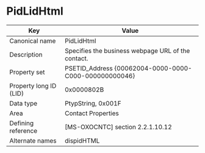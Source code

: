 # PidLidHtml

| Key | Value |
|---|---|
| Canonical name | PidLidHtml |
| Description | Specifies the business webpage URL of the contact. |
| Property set | PSETID_Address {00062004-0000-0000-C000-000000000046} |
| Property long ID (LID) | 0x0000802B |
| Data type | PtypString, 0x001F |
| Area | Contact Properties |
| Defining reference | [MS-OXOCNTC] section 2.2.1.10.12 |
| Alternate names | dispidHTML |
